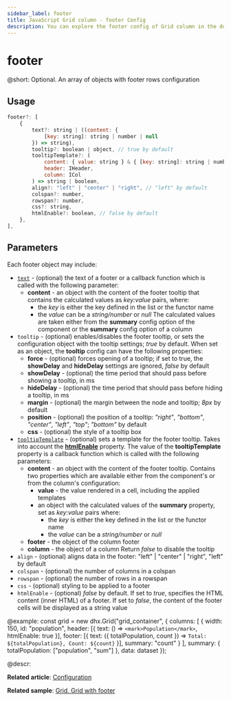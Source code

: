 ```yaml
---
sidebar_label: footer
title: JavaScript Grid column - footer Config 
description: You can explore the footer config of Grid column in the documentation of the DHTMLX JavaScript UI library. Browse developer guides and API reference, try out code examples and live demos, and download a free 30-day evaluation version of DHTMLX Suite.
---
```


# footer

@short: Optional. An array of objects with footer rows configuration

## Usage

~~~jsx
footer?: [
    {
        text?: string | ((content: {
            [key: string]: string | number | null
        }) => string),
        tooltip?: boolean | object, // true by default
        tooltipTemplate?: (
            content: { value: string } & { [key: string]: string | number | null },
            header: IHeader,
            column: ICol
        ) => string | boolean,
        align?: "left" | "center" | "right", // "left" by default
        colspan?: number,
        rowspan?: number,
        css?: string,
        htmlEnable?: boolean, // false by default
    },
],
~~~

## Parameters

Each footer object may include:

- [`text`](grid/configuration.md#headerfooter-text) - (optional) the text of a footer or a callback function which is called with the following parameter:
    - **content** - an object with the content of the footer tooltip that contains the calculated values as *key:value* pairs, where:
        - the *key* is either the key defined in the list or the functor name
        - the *value* can be a *string/number* or *null* 
The calculated values are taken either from the **summary** config option of the component or the **summary** config option of a column
- `tooltip` - (optional) enables/disables the footer tooltip, or sets the configuration object with the tooltip settings; *true* by default. When set as an object, the **tooltip** config can have the following properties:
    - **force** - (optional) forces opening of a tooltip; if set to true, the **showDelay** and **hideDelay** settings are ignored, *false* by default
    - **showDelay** - (optional) the time period that should pass before showing a tooltip, in ms
    - **hideDelay** - (optional) the time period that should pass before hiding a tooltip, in ms
    - **margin** - (optional) the margin between the node and tooltip; *8px* by default
    - **position** - (optional) the position of a tooltip: *"right"*, *"bottom"*, *"center"*, *"left"*, *"top"*; *"bottom"* by default
    - **css** - (optional) the style of a tooltip box
- [`tooltipTemplate`](grid/configuration.md#column-headerfooter-tooltip) - (optional) sets a template for the footer tooltip. Takes into account the [**htmlEnable**](grid/configuration.md#html-content-of-grid-columns) property. The value of the **tooltipTemplate** property is a callback function which is called with the following parameters:
    - **content** - an object with the content of the footer tooltip. Contains two properties which are available either from the component's or from the column's configuration:
        - **value** - the value rendered in a cell, including the applied templates
        - an object with the calculated values of the **summary** property, set as *key:value* pairs where:
            - the *key* is either the key defined in the list or the functor name
            - the *value* can be a *string/number* or *null*
    - **footer** - the object of the column footer
    - **column** - the object of a column
    Return *false* to disable the tooltip
- `align` - (optional) aligns data in the footer: "left" | "center" | "right", "left" by default
- `colspan` - (optional) the number of columns in a colspan
- `rowspan` - (optional) the number of rows in a rowspan
- `css` - (optional) styling to be applied to a footer
- `htmlEnable` - (optional) *false* by default. If set to *true*, specifies the HTML content (inner HTML) of a footer. If set to *false*, the content of the footer cells will be displayed as a string value

@example:
const grid = new dhx.Grid("grid_container", {
    columns: [
        { 
            width: 150, 
            id: "population", 
            header: [{ text: () => `<mark>Population</mark>`, htmlEnable: true }],
            footer: [{ text: ({ totalPopulation, count }) => `Total: ${totalPopulation}, Count: ${count}` }],
            summary: "count"
        }
    ],
    summary: { totalPopulation: ["population", "sum"] },
    data: dataset
});

@descr:

**Related article**: [Configuration](grid/configuration.md)

**Related sample**: [Grid. Grid with footer](https://snippet.dhtmlx.com/9jl55ep7)